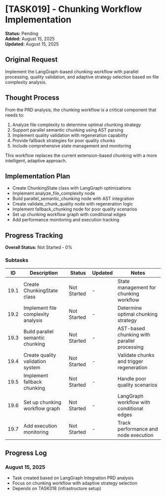 # [TASK019] - Chunking Workflow Implementation

**Status:** Pending  
**Added:** August 15, 2025  
**Updated:** August 15, 2025

## Original Request
Implement the LangGraph-based chunking workflow with parallel processing, quality validation, and adaptive strategy selection based on file complexity analysis.

## Thought Process
From the PRD analysis, the chunking workflow is a critical component that needs to:

1. Analyze file complexity to determine optimal chunking strategy
2. Support parallel semantic chunking using AST parsing
3. Implement quality validation with regeneration capability
4. Provide fallback strategies for poor quality chunks
5. Include comprehensive state management and monitoring

This workflow replaces the current extension-based chunking with a more intelligent, adaptive approach.

## Implementation Plan
- Create ChunkingState class with LangGraph optimizations
- Implement analyze_file_complexity node
- Build parallel_semantic_chunking node with AST integration
- Create validate_chunk_quality node with regeneration logic
- Implement fallback_chunking node for poor quality scenarios
- Set up chunking workflow graph with conditional edges
- Add performance monitoring and execution tracking

## Progress Tracking

**Overall Status:** Not Started - 0%

### Subtasks
| ID | Description | Status | Updated | Notes |
|----|-------------|--------|---------|-------|
| 19.1 | Create ChunkingState class | Not Started | - | State management for chunking workflow |
| 19.2 | Implement file complexity analysis | Not Started | - | Determine optimal chunking strategy |
| 19.3 | Build parallel semantic chunking | Not Started | - | AST-based chunking with parallel processing |
| 19.4 | Create quality validation system | Not Started | - | Validate chunks and trigger regeneration |
| 19.5 | Implement fallback chunking | Not Started | - | Handle poor quality scenarios |
| 19.6 | Set up chunking workflow graph | Not Started | - | LangGraph workflow with conditional edges |
| 19.7 | Add execution monitoring | Not Started | - | Track performance and node execution |

## Progress Log
### August 15, 2025
- Task created based on LangGraph Integration PRD analysis
- Focus on chunking workflow with adaptive strategy selection
- Depends on TASK018 (infrastructure setup)
